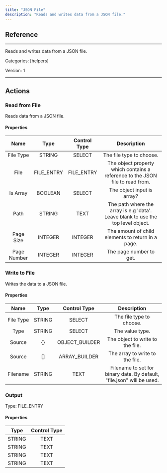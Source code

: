 ```yaml
---
title: "JSON File"
description: "Reads and writes data from a JSON file."
---
```

## Reference
<hr />

Reads and writes data from a JSON file.


Categories: [helpers]


Version: 1

<hr />






## Actions


### Read from File
Reads data from a JSON file.

#### Properties

|      Name      |     Type     |     Control Type     |     Description     |
|:--------------:|:------------:|:--------------------:|:-------------------:|
| File Type | STRING | SELECT  |  The file type to choose.  |
| File | FILE_ENTRY | FILE_ENTRY  |  The object property which contains a reference to the JSON file to read from.  |
| Is Array | BOOLEAN | SELECT  |  The object input is array?  |
| Path | STRING | TEXT  |  The path where the array is e.g 'data'. Leave blank to use the top level object.  |
| Page Size | INTEGER | INTEGER  |  The amount of child elements to return in a page.  |
| Page Number | INTEGER | INTEGER  |  The page number to get.  |




### Write to File
Writes the data to a JSON file.

#### Properties

|      Name      |     Type     |     Control Type     |     Description     |
|:--------------:|:------------:|:--------------------:|:-------------------:|
| File Type | STRING | SELECT  |  The file type to choose.  |
| Type | STRING | SELECT  |  The value type.  |
| Source | {} | OBJECT_BUILDER  |  The object to write to the file.  |
| Source | [] | ARRAY_BUILDER  |  The array to write to the file.  |
| Filename | STRING | TEXT  |  Filename to set for binary data. By default, "file.json" will be used.  |


### Output



Type: FILE_ENTRY


#### Properties

|     Type     |     Control Type     |
|:------------:|:--------------------:|
| STRING | TEXT  |
| STRING | TEXT  |
| STRING | TEXT  |
| STRING | TEXT  |






